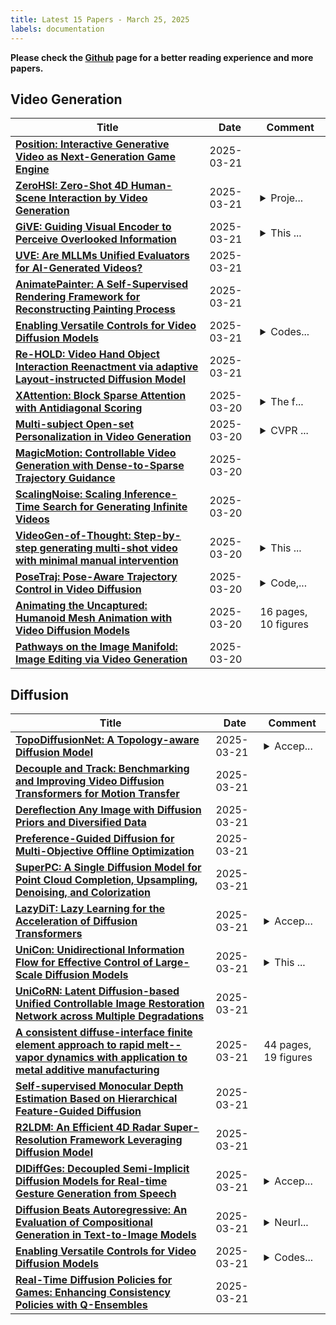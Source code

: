 ```yaml
---
title: Latest 15 Papers - March 25, 2025
labels: documentation
---
```

**Please check the [Github](https://github.com/zezhishao/MTS_Daily_ArXiv) page for a better reading experience and more papers.**

## Video Generation
| **Title** | **Date** | **Comment** |
| --- | --- | --- |
| **[Position: Interactive Generative Video as Next-Generation Game Engine](http://arxiv.org/abs/2503.17359v1)** | 2025-03-21 |  |
| **[ZeroHSI: Zero-Shot 4D Human-Scene Interaction by Video Generation](http://arxiv.org/abs/2412.18600v2)** | 2025-03-21 | <details><summary>Proje...</summary><p>Project website: https://awfuact.github.io/zerohsi/ The first two authors contribute equally</p></details> |
| **[GiVE: Guiding Visual Encoder to Perceive Overlooked Information](http://arxiv.org/abs/2410.20109v2)** | 2025-03-21 | <details><summary>This ...</summary><p>This paper was accepted by ICME 2025</p></details> |
| **[UVE: Are MLLMs Unified Evaluators for AI-Generated Videos?](http://arxiv.org/abs/2503.09949v2)** | 2025-03-21 |  |
| **[AnimatePainter: A Self-Supervised Rendering Framework for Reconstructing Painting Process](http://arxiv.org/abs/2503.17029v1)** | 2025-03-21 |  |
| **[Enabling Versatile Controls for Video Diffusion Models](http://arxiv.org/abs/2503.16983v1)** | 2025-03-21 | <details><summary>Codes...</summary><p>Codes and Supplementary Material: http://github.com/PaddlePaddle/PaddleMIX/tree/develop/ppdiffusers/examples/ppvctrl</p></details> |
| **[Re-HOLD: Video Hand Object Interaction Reenactment via adaptive Layout-instructed Diffusion Model](http://arxiv.org/abs/2503.16942v1)** | 2025-03-21 |  |
| **[XAttention: Block Sparse Attention with Antidiagonal Scoring](http://arxiv.org/abs/2503.16428v1)** | 2025-03-20 | <details><summary>The f...</summary><p>The first two authors contributed equally to this work</p></details> |
| **[Multi-subject Open-set Personalization in Video Generation](http://arxiv.org/abs/2501.06187v2)** | 2025-03-20 | <details><summary>CVPR ...</summary><p>CVPR 2025. Project page: https://snap-research.github.io/open-set-video-personalization/</p></details> |
| **[MagicMotion: Controllable Video Generation with Dense-to-Sparse Trajectory Guidance](http://arxiv.org/abs/2503.16421v1)** | 2025-03-20 |  |
| **[ScalingNoise: Scaling Inference-Time Search for Generating Infinite Videos](http://arxiv.org/abs/2503.16400v1)** | 2025-03-20 |  |
| **[VideoGen-of-Thought: Step-by-step generating multi-shot video with minimal manual intervention](http://arxiv.org/abs/2503.15138v2)** | 2025-03-20 | <details><summary>This ...</summary><p>This paper should be a refined version of arXiv:2412.02259, "VideoGen-of-Thought: A Collaborative Framework for Multi-Shot Video Generation", but I mistakenly submit it as a new paper</p></details> |
| **[PoseTraj: Pose-Aware Trajectory Control in Video Diffusion](http://arxiv.org/abs/2503.16068v1)** | 2025-03-20 | <details><summary>Code,...</summary><p>Code, data and project page: https://robingg1.github.io/Pose-Traj/</p></details> |
| **[Animating the Uncaptured: Humanoid Mesh Animation with Video Diffusion Models](http://arxiv.org/abs/2503.15996v1)** | 2025-03-20 | 16 pages, 10 figures |
| **[Pathways on the Image Manifold: Image Editing via Video Generation](http://arxiv.org/abs/2411.16819v4)** | 2025-03-20 |  |

## Diffusion
| **Title** | **Date** | **Comment** |
| --- | --- | --- |
| **[TopoDiffusionNet: A Topology-aware Diffusion Model](http://arxiv.org/abs/2410.16646v2)** | 2025-03-21 | <details><summary>Accep...</summary><p>Accepted to ICLR 2025 (Poster)</p></details> |
| **[Decouple and Track: Benchmarking and Improving Video Diffusion Transformers for Motion Transfer](http://arxiv.org/abs/2503.17350v1)** | 2025-03-21 |  |
| **[Dereflection Any Image with Diffusion Priors and Diversified Data](http://arxiv.org/abs/2503.17347v1)** | 2025-03-21 |  |
| **[Preference-Guided Diffusion for Multi-Objective Offline Optimization](http://arxiv.org/abs/2503.17299v1)** | 2025-03-21 |  |
| **[SuperPC: A Single Diffusion Model for Point Cloud Completion, Upsampling, Denoising, and Colorization](http://arxiv.org/abs/2503.14558v2)** | 2025-03-21 |  |
| **[LazyDiT: Lazy Learning for the Acceleration of Diffusion Transformers](http://arxiv.org/abs/2412.12444v3)** | 2025-03-21 | <details><summary>Accep...</summary><p>Accepted by AAAI 2025</p></details> |
| **[UniCon: Unidirectional Information Flow for Effective Control of Large-Scale Diffusion Models](http://arxiv.org/abs/2503.17221v1)** | 2025-03-21 | <details><summary>This ...</summary><p>This work has been accepted for publication at the International Conference on Learning Representations (ICLR) 2025</p></details> |
| **[UniCoRN: Latent Diffusion-based Unified Controllable Image Restoration Network across Multiple Degradations](http://arxiv.org/abs/2503.15868v2)** | 2025-03-21 |  |
| **[A consistent diffuse-interface finite element approach to rapid melt--vapor dynamics with application to metal additive manufacturing](http://arxiv.org/abs/2501.18781v2)** | 2025-03-21 | 44 pages, 19 figures |
| **[Self-supervised Monocular Depth Estimation Based on Hierarchical Feature-Guided Diffusion](http://arxiv.org/abs/2406.09782v2)** | 2025-03-21 |  |
| **[R2LDM: An Efficient 4D Radar Super-Resolution Framework Leveraging Diffusion Model](http://arxiv.org/abs/2503.17097v1)** | 2025-03-21 |  |
| **[DIDiffGes: Decoupled Semi-Implicit Diffusion Models for Real-time Gesture Generation from Speech](http://arxiv.org/abs/2503.17059v1)** | 2025-03-21 | <details><summary>Accep...</summary><p>Accepted by AAAI 2025</p></details> |
| **[Diffusion Beats Autoregressive: An Evaluation of Compositional Generation in Text-to-Image Models](http://arxiv.org/abs/2410.22775v2)** | 2025-03-21 | <details><summary>NeurI...</summary><p>NeurIPS 2024 Workshop on Compositional Learning: Perspectives, Methods, and Paths Forward</p></details> |
| **[Enabling Versatile Controls for Video Diffusion Models](http://arxiv.org/abs/2503.16983v1)** | 2025-03-21 | <details><summary>Codes...</summary><p>Codes and Supplementary Material: http://github.com/PaddlePaddle/PaddleMIX/tree/develop/ppdiffusers/examples/ppvctrl</p></details> |
| **[Real-Time Diffusion Policies for Games: Enhancing Consistency Policies with Q-Ensembles](http://arxiv.org/abs/2503.16978v1)** | 2025-03-21 |  |

